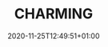 ---
# Documentation: https://sourcethemes.com/academic/docs/managing-content/

title: "CHARMING"
summary: "The 'European Training Network for Chemical Engineering Immersive Learning' (CHARMING) sets out to 'develop [...] learning strategies, content and prototypes for the application of games and virtual/augmented reality for motivating, teaching and training children, students and employees in chemistry, chemical engineering and chemical operations.'"
authors: []
tags: ["metaverse"]
categories: []
date: 2020-11-25T12:49:51+01:00

# Optional external URL for project (replaces project detail page).
external_link: "https://charming-etn.eu/"

# Featured image
# To use, add an image named `featured.jpg/png` to your page's folder.
# Focal points: Smart, Center, TopLeft, Top, TopRight, Left, Right, BottomLeft, Bottom, BottomRight.
image:
  caption: ""
  focal_point: ""
  preview_only: false

# Custom links (optional).
#   Uncomment and edit lines below to show custom links.
# links:
# - name: Follow
#   url: https://twitter.com
#   icon_pack: fab
#   icon: twitter

url_code: ""
url_pdf: ""
url_slides: ""
url_video: ""

# Slides (optional).
#   Associate this project with Markdown slides.
#   Simply enter your slide deck's filename without extension.
#   E.g. `slides = "example-slides"` references `content/slides/example-slides.md`.
#   Otherwise, set `slides = ""`.
slides: ""
---